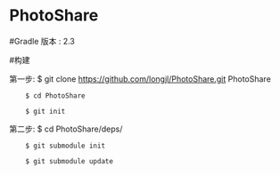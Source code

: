 # PhotoShare

#Gradle 版本 : 2.3

#构建

第一步:
        $ git clone https://github.com/longjl/PhotoShare.git PhotoShare

        $ cd PhotoShare

        $ git init

第二步:  $ cd PhotoShare/deps/

        $ git submodule init

        $ git submodule update

